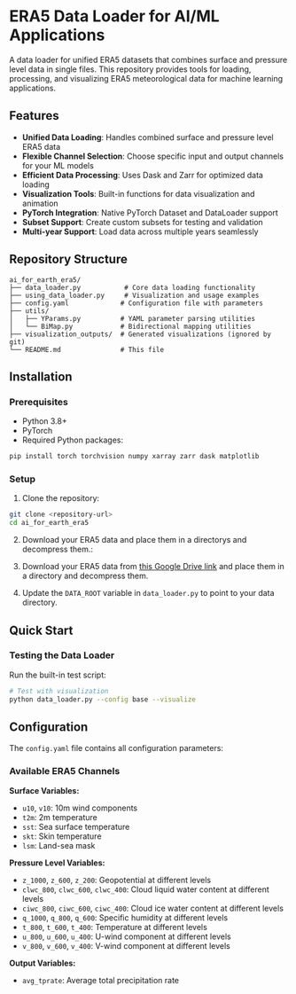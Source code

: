 # ERA5 Data Loader for AI/ML Applications

A data loader for unified ERA5 datasets that combines surface and pressure level data in single files. This repository provides tools for loading, processing, and visualizing ERA5 meteorological data for machine learning applications.

## Features

- **Unified Data Loading**: Handles combined surface and pressure level ERA5 data
- **Flexible Channel Selection**: Choose specific input and output channels for your ML models
- **Efficient Data Processing**: Uses Dask and Zarr for optimized data loading
- **Visualization Tools**: Built-in functions for data visualization and animation
- **PyTorch Integration**: Native PyTorch Dataset and DataLoader support
- **Subset Support**: Create custom subsets for testing and validation
- **Multi-year Support**: Load data across multiple years seamlessly

## Repository Structure

```
ai_for_earth_era5/
├── data_loader.py           # Core data loading functionality
├── using_data_loader.py     # Visualization and usage examples
├── config.yaml             # Configuration file with parameters
├── utils/
│   ├── YParams.py          # YAML parameter parsing utilities
│   └── BiMap.py            # Bidirectional mapping utilities
├── visualization_outputs/  # Generated visualizations (ignored by git)
└── README.md               # This file
```

## Installation

### Prerequisites

- Python 3.8+
- PyTorch
- Required Python packages:

```bash
pip install torch torchvision numpy xarray zarr dask matplotlib
```

### Setup

1. Clone the repository:
```bash
git clone <repository-url>
cd ai_for_earth_era5
```

2. Download your ERA5 data and place them in a directorys and decompress them.:
2. Download your ERA5 data from [this Google Drive link](https://drive.google.com/drive/folders/1PZuRM7lbX-pBV0Zk34-2RZ3X283DYxex?usp=sharing) and place them in a directory and decompress them.

3. Update the `DATA_ROOT` variable in `data_loader.py` to point to your data directory.

## Quick Start
### Testing the Data Loader

Run the built-in test script:

```bash
# Test with visualization
python data_loader.py --config base --visualize
```

## Configuration

The `config.yaml` file contains all configuration parameters:

### Available ERA5 Channels

**Surface Variables:**
- `u10`, `v10`: 10m wind components
- `t2m`: 2m temperature  
- `sst`: Sea surface temperature
- `skt`: Skin temperature
- `lsm`: Land-sea mask

**Pressure Level Variables:**
- `z_1000`, `z_600`, `z_200`: Geopotential at different levels
- `clwc_800`, `clwc_600`, `clwc_400`: Cloud liquid water content at different levels
- `ciwc_800`, `ciwc_600`, `ciwc_400`: Cloud ice water content at different levels
- `q_1000`, `q_800`, `q_600`: Specific humidity at different levels
- `t_800`, `t_600`, `t_400`: Temperature at different levels
- `u_800`, `u_600`, `u_400`: U-wind component at different levels
- `v_800`, `v_600`, `v_400`: V-wind component at different levels

**Output Variables:**
- `avg_tprate`: Average total precipitation rate
